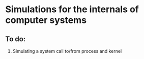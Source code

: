 # Simulations for the internals of computer systems

## To do:

1. Simulating a system call to/from process and kernel
